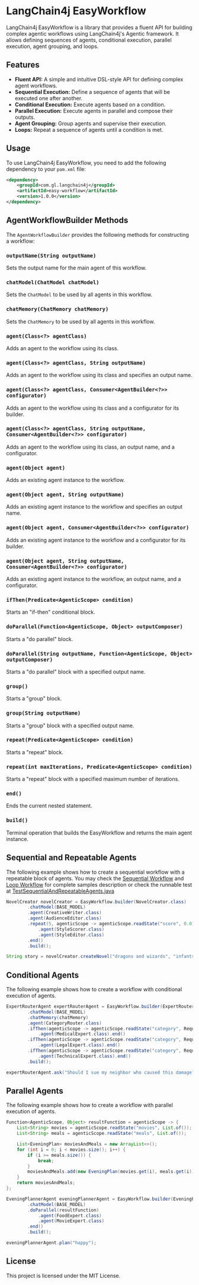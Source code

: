 # LangChain4j EasyWorkflow

LangChain4j EasyWorkflow is a library that provides a fluent API for building complex agentic workflows using LangChain4j's Agentic framework. It allows defining sequences of agents, conditional execution, parallel execution, agent grouping, and loops.

## Features

*   **Fluent API:** A simple and intuitive DSL-style API for defining complex agent workflows.
*   **Sequential Execution:** Define a sequence of agents that will be executed one after another.
*   **Conditional Execution:** Execute agents based on a condition.
*   **Parallel Execution:** Execute agents in parallel and compose their outputs.
*   **Agent Grouping:** Group agents and supervise their execution.
*   **Loops:** Repeat a sequence of agents until a condition is met.

## Usage

To use LangChain4j EasyWorkflow, you need to add the following dependency to your `pom.xml` file:

```xml
<dependency>
    <groupId>com.gl.langchain4j</groupId>
    <artifactId>easy-workflow</artifactId>
    <version>1.0.0</version>
</dependency>
```

## AgentWorkflowBuilder Methods

The `AgentWorkflowBuilder` provides the following methods for constructing a workflow:

### `outputName(String outputName)`
Sets the output name for the main agent of this workflow.

### `chatModel(ChatModel chatModel)`
Sets the `ChatModel` to be used by all agents in this workflow.

### `chatMemory(ChatMemory chatMemory)`
Sets the `ChatMemory` to be used by all agents in this workflow.

### `agent(Class<?> agentClass)`
Adds an agent to the workflow using its class.

### `agent(Class<?> agentClass, String outputName)`
Adds an agent to the workflow using its class and specifies an output name.

### `agent(Class<?> agentClass, Consumer<AgentBuilder<?>> configurator)`
Adds an agent to the workflow using its class and a configurator for its builder.

### `agent(Class<?> agentClass, String outputName, Consumer<AgentBuilder<?>> configurator)`
Adds an agent to the workflow using its class, an output name, and a configurator.

### `agent(Object agent)`
Adds an existing agent instance to the workflow.

### `agent(Object agent, String outputName)`
Adds an existing agent instance to the workflow and specifies an output name.

### `agent(Object agent, Consumer<AgentBuilder<?>> configurator)`
Adds an existing agent instance to the workflow and a configurator for its builder.

### `agent(Object agent, String outputName, Consumer<AgentBuilder<?>> configurator)`
Adds an existing agent instance to the workflow, an output name, and a configurator.

### `ifThen(Predicate<AgenticScope> condition)`
Starts an "if-then" conditional block.

### `doParallel(Function<AgenticScope, Object> outputComposer)`
Starts a "do parallel" block.

### `doParallel(String outputName, Function<AgenticScope, Object> outputComposer)`
Starts a "do parallel" block with a specified output name.

### `group()`
Starts a "group" block.

### `group(String outputName)`
Starts a "group" block with a specified output name.

### `repeat(Predicate<AgenticScope> condition)`
Starts a "repeat" block.

### `repeat(int maxIterations, Predicate<AgenticScope> condition)`
Starts a "repeat" block with a specified maximum number of iterations.

### `end()`
Ends the current nested statement.

### `build()`
Terminal operation that builds the EasyWorkflow and returns the main agent instance.

## Sequential and Repeatable Agents

The following example shows how to create a sequential workflow with a repeatable block of agents. You may check the [Sequential Workflow](https://docs.langchain4j.dev/tutorials/agents#sequential-workflow)
and [Loop Workflow](https://docs.langchain4j.dev/tutorials/agents#loop-workflow) for complete samples description or check the runnable test at [TestSequentialAndRepeatableAgents.java](test/java/com/gl/langchain4j/easyworkflow/TestSequentialAndRepeatableAgents.java)

```java
NovelCreator novelCreator = EasyWorkflow.builder(NovelCreator.class)
        .chatModel(BASE_MODEL)
        .agent(CreativeWriter.class)
        .agent(AudienceEditor.class)
        .repeat(5, agenticScope -> agenticScope.readState("score", 0.0) >= 0.8)
            .agent(StyleScorer.class)
            .agent(StyleEditor.class)
        .end()
        .build();

String story = novelCreator.createNovel("dragons and wizards", "infants", "fantasy");
```

## Conditional Agents

The following example shows how to create a workflow with conditional execution of agents.

```java
ExpertRouterAgent expertRouterAgent = EasyWorkflow.builder(ExpertRouterAgent.class)
        .chatModel(BASE_MODEL)
        .chatMemory(chatMemory)
        .agent(CategoryRouter.class)
        .ifThen(agenticScope -> agenticScope.readState("category", RequestCategory.UNKNOWN) == RequestCategory.MEDICAL)
            .agent(MedicalExpert.class).end()
        .ifThen(agenticScope -> agenticScope.readState("category", RequestCategory.UNKNOWN) == RequestCategory.LEGAL)
            .agent(LegalExpert.class).end()
        .ifThen(agenticScope -> agenticScope.readState("category", RequestCategory.UNKNOWN) == RequestCategory.TECHNICAL)
            .agent(TechnicalExpert.class).end()
        .build();

expertRouterAgent.ask("Should I sue my neighbor who caused this damage?");
```

## Parallel Agents

The following example shows how to create a workflow with parallel execution of agents.

```java
Function<AgenticScope, Object> resultFunction = agenticScope -> {
    List<String> movies = agenticScope.readState("movies", List.of());
    List<String> meals = agenticScope.readState("meals", List.of());

    List<EveningPlan> moviesAndMeals = new ArrayList<>();
    for (int i = 0; i < movies.size(); i++) {
        if (i >= meals.size()) {
            break;
        }
        moviesAndMeals.add(new EveningPlan(movies.get(i), meals.get(i)));
    }
    return moviesAndMeals;
};

EveningPlannerAgent eveningPlannerAgent = EasyWorkflow.builder(EveningPlannerAgent.class)
        .chatModel(BASE_MODEL)
        .doParallel(resultFunction)
            .agent(FoodExpert.class)
            .agent(MovieExpert.class)
        .end()
        .build();

eveningPlannerAgent.plan("happy");
```

## License

This project is licensed under the MIT License.
